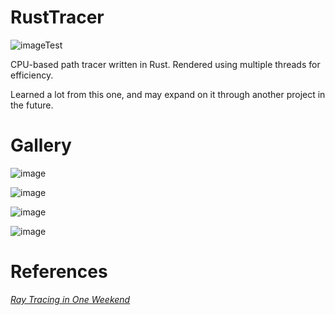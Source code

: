 # RustTracer
![imageTest](https://user-images.githubusercontent.com/55766890/192128747-5c90cfda-a701-4f32-8e55-a0628961752d.png)

CPU-based path tracer written in Rust. Rendered using multiple threads for efficiency.

Learned a lot from this one, and may expand on it through another project in the future.

# Gallery

![image](https://user-images.githubusercontent.com/55766890/192126056-7bd12d31-762f-4fac-9085-d714a8a77d48.png)

![image](https://user-images.githubusercontent.com/55766890/192128737-7b9a8112-9bcd-4364-aea1-fcccc9b72a62.png)

![image](https://user-images.githubusercontent.com/55766890/192128741-67a9b5cb-920b-4ce1-8ea6-2ad5c5f92a2a.png)

![image](https://user-images.githubusercontent.com/55766890/192128771-1e8c2f72-1fb8-4f57-8858-7ae44731ade7.png)

# References

[_Ray Tracing in One Weekend_](https://raytracing.github.io/books/RayTracingInOneWeekend.html)
